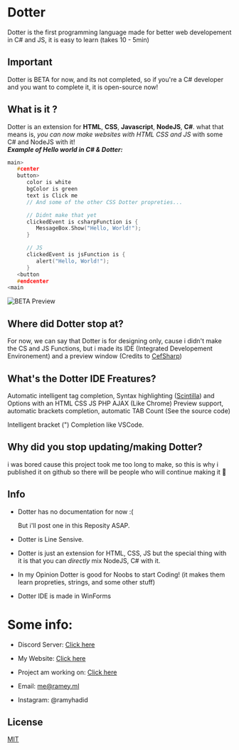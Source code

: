 
# Dotter

Dotter is the first programming language made for better web developement in C# and JS, it is easy to learn (takes 10 - 5min)

## Important
Dotter is BETA for now, and its not completed, so if you're a C# developer and you want to complete it, it is open-source now!

## What is it ?
Dotter is an extension for **HTML**, **CSS**, **Javascript**, **NodeJS**, **C#**. what that means is, *you can now make websites with HTML CSS and JS* with some C# and NodeJS with it!
\
***Example of Hello world in C# & Dotter:***
```c
main>
   #center
   button>
      color is white
      bgColor is green
      text is Click me
      // And some of the other CSS Dotter propreties...

      // Didnt make that yet
      clickedEvent is csharpFunction is {
         MessageBox.Show("Hello, World!");
      }

      // JS
      clickedEvent is jsFunction is {
         alert("Hello, World!");
      }
   <button
   #endcenter
<main
```
![BETA Preview](https://i.ibb.co/vQLYDbb/image.png)

## Where did Dotter stop at?
For now, we can say that Dotter is for designing only, cause i didn't make the CS and JS Functions, but i made its IDE (Integrated Developement Environement) and a preview window (Credits to [CefSharp](https://cefsharp.github.io/))


## What's the Dotter IDE Freatures?
Automatic intelligent tag completion, Syntax highlighting ([Scintilla](https://github.com/jacobslusser/ScintillaNET)) and Options with an HTML CSS JS PHP AJAX (Like Chrome) Preview support, automatic brackets completion, automatic TAB Count (See the source code)

Intelligent bracket (") Completion like VSCode.

## Why did you stop updating/making Dotter?
i was bored cause this project took me too long to make, so this is why i published it on github so there will be people who will continue making it 🙂

## Info
+ Dotter has no documentation for now :( 

  But i'll post one in this Reposity ASAP.

+ Dotter is Line Sensive.
+ Dotter is just an extension for HTML, CSS, JS but the special thing with it is that you can *directly* mix NodeJS, C# with it.
+ In my Opinion Dotter is good for Noobs to start Coding! (it makes them learn propreties, strings, and some other stuff)
+ Dotter IDE is made in WinForms
# Some info:
+ Discord Server: [Click here](https://dsc.gg/brcode)

+ My Website: [Click here](https://ramey.ml/l?(s)ramey.ml)

+ Project am working on: [Click here](https://rhpo.github.io/BrainCode/register)

+ Email: me@ramey.ml

+ Instagram: @ramyhadid
## License
[MIT](https://choosealicense.com/licenses/mit/)
